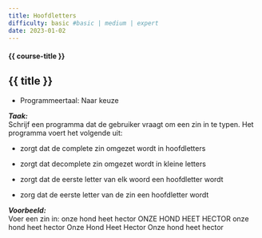 ```yaml
---
title: Hoofdletters
difficulty: basic #basic | medium | expert
date: 2023-01-02
---
```


#### {{ course-title }}

## {{ title }}

* Programmeertaal: Naar keuze

***Taak:***  
Schrijf een programma dat de gebruiker vraagt om een zin in te typen.
Het programma voert het volgende uit:

- zorgt dat de complete zin omgezet wordt in hoofdletters

- zorgt dat decomplete zin omgezet wordt in kleine letters

- zorgt dat de eerste letter van elk woord een hoofdletter wordt

- zorg dat de eerste letter van de zin een hoofdletter wordt

***Voorbeeld:***  
Voer een zin in: onze hond heet hector ONZE HOND HEET HECTOR onze hond
heet hector Onze Hond Heet Hector Onze hond heet hector
